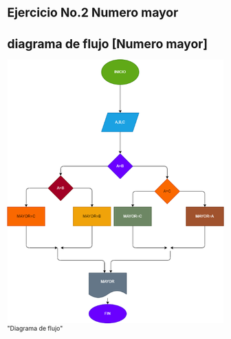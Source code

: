 # Ejercicio No.2 Numero mayor
# diagrama de flujo [Numero mayor]
![Diagrama de flujo](diagrama.png)"Diagrama de flujo"